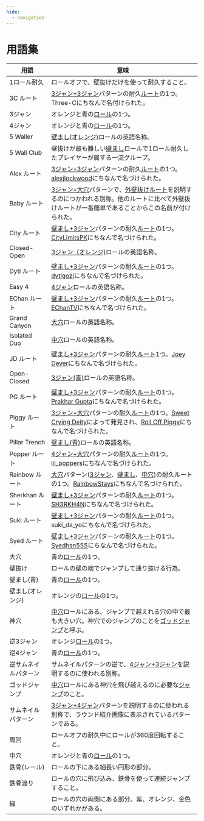```yaml
---
hide:
  - navigation
---
```


# 用語集

| 用語                        | 意味 |
| --------------------------- | ----------- |
| 1ロール耐久                  | ロールオフで、壁抜けだけを使って耐久すること。 |
| 3C ルート                   | [3ジャン+3ジャン](./variations/closed-open-open-closed.md)パターンの耐久[ルート](./variations/closed-open-open-closed.md#3c-ルート)の1つ。Three-Cにちなんで名付けられた。 |
| 3ジャン                     | オレンジと青の[ロール](./rolls/closed-open-open-closed.md)の1つ。 |
| 4ジャン                     | オレンジと青の[ロール](./rolls/easy-4.md)の1つ。 |
| 5 Waller                    | [壁まし(オレンジ)](./rolls/5-waller.md)ロールの英語名称。 |
| 5 Wall Club                 | 壁抜けが最も難しい[壁まし](./rolls/5-waller.md)ロールで1ロール耐久したプレイヤーが属する一流グループ。 |
| Alex ルート                 | [3ジャン+3ジャン](./variations/closed-open-open-closed.md)パターンの耐久[ルート](./variations/closed-open-open-closed.md#alex-ルート)の1つ。[alexjlockwood][alexjlockwood]にちなんで名づけられた。 |
| Baby ルート                 | [3ジャン+大穴](./variations/closed-open-grand-canyon.md)パターンで、[外壁抜けルート](./variations/closed-open-grand-canyon.md#外壁抜けルート)を説明するのにつかわれる別称。他のルートに比べて外壁抜けルートが一番簡単であることからこの名前が付けられた。 |
| City ルート                 | [壁まし+3ジャン](./variations/5-waller-open-closed.md)パターンの耐久[ルート](./variations/5-waller-open-closed.md#city-ルート)の1つ。[CityLimitsPK][CityLimitsPK]にちなんで名づけられた。 |
| Closed-Open                | [3ジャン（オレンジ)](./rolls/closed-open-open-closed.md)ロールの英語名称。 |
| Dytl ルート                 | [壁まし+3ジャン](./variations/5-waller-open-closed.md)パターンの耐久[ルート](./variations/5-waller-open-closed.md#dytl-ルート)の1つ。[dytlgozj][dytlgozj]にちなんで名づけられた。 |
| Easy 4                      | [4ジャン](./rolls/easy-4.md)ロールの英語名称。 |
| EChan ルート                | [壁まし+3ジャン](./variations/5-waller-open-closed.md)パターンの耐久[ルート](./variations/5-waller-open-closed.md#echan-ルート)の1つ。[EChanTV][EChanTV]にちなんで名づけられた。 |
| Grand Canyon                | [大穴](./rolls/grand-canyon.md)ロールの英語名称。 |
| Isolated Duo                | [中穴](./rolls/isolated-duo.md)ロールの英語名称。 |
| JD ルート                   | [壁まし+3ジャン](./variations/5-waller-open-closed.md)パターンの耐久[ルート](./variations/5-waller-open-closed.md#dytl-ルート)1つ。[Joey Dever][JD]にちなんで名づけられた。 |
| Open-Closed                 | [3ジャン(青)](./rolls/closed-open-open-closed.md)ロールの英語名称。 |
| PG ルート                   | [壁まし+3ジャン](./variations/5-waller-open-closed.md)パターンの耐久[ルート](./variations/closed-open-open-closed.md#pg-ルート)の1つ。[Prakhar Gupta][PG]にちなんで名づけられた。 |
| Piggy ルート                | [3ジャン+大穴](./variations/closed-open-grand-canyon.md)パターンの耐久[ルート](./variations/closed-open-grand-canyon.md#piggyルート)の1つ。[Sweet Crying Deity][SweetCryingDeity]によって発見され、[Roll Off Piggy][RollOffPiggy]にちなんで名づけられた。 |
| Pillar Trench               | [壁まし(青)](./rolls/pillar-trench.md)ロールの英語名称。 |
| Popper ルート               | [4ジャン+大穴](./variations/easy-4-grand-canyon.md)パターンの耐久[ルート](./variations/easy-4-grand-canyon.md#popper-ルート)の1つ。[lil_poppers][lil_poppers]にちなんで名づけられた。 |
| Rainbow ルート              | [大穴](./rolls/grand-canyon.md)パターン([3ジャン](./variations/closed-open-grand-canyon.md#rainbow-ルート)、[壁まし](./variations/5-waller-grand-canyon.md#rainbow-ルート)、[中穴](./variations/isolated-duo-grand-canyon.md#rainbow-ルート))の耐久ルートの1つ。[RainbowStays][RainbowStays]にちなんで名づけられた。 |
| Sherkhan ルート             | [壁まし+3ジャン](./variations/5-waller-open-closed.md)パターンの耐久[ルート](./variations/5-waller-open-closed.md#sherkhan-ルート)の1つ。[SH3RKH4N][SH3RKH4N]にちなんで名づけられた。 |
| Suki ルート                 | [壁まし+3ジャン](./variations/5-waller-open-closed.md)パターンの耐久[ルート](./variations/5-waller-open-closed.md#suki-ルート)の1つ。suki_da_yoにちなんで名づけられた。 |
| Syed ルート                 | [壁まし+3ジャン](./variations/5-waller-open-closed.md)パターンの耐久[ルート](./variations/5-waller-open-closed.md#syed-ルート)の1つ。[Syedhsn555][Syed]にちなんで名づけられた。 |
| 大穴                        | 青の[ロール](./rolls/grand-canyon.md)の1つ。 |
| 壁抜け                      | ロールの壁の端でジャンプして通り抜ける行為。 |
| 壁まし(青)                  | 青の[ロール](./rolls/pillar-trench.md)の1つ。 |
| 壁まし(オレンジ)             | オレンジの[ロール](./rolls/5-waller.md)の1つ。 |
| 神穴                        | [中穴](./rolls/isolated-duo.md)ロールにある、ジャンプで越えれる穴の中で最も大きい穴。神穴でのジャンプのことを[ゴッドジャンプ](./advanced/isolated-duo-god-jumps.md)と呼ぶ。 |
| 逆3ジャン                   | オレンジ[ロール](./rolls/closed-open-open-closed.md)の1つ。 |
| 逆4ジャン                   | 青の[ロール](./rolls/easy-4.md)の1つ。 |
| 逆サムネイルパターン         | サムネイルパターンの逆で、[4ジャン+3ジャン](./variations/easy-4-open-closed.md)を説明するのに使われる別称。 |
| ゴッドジャンプ               | [中穴](./rolls/isolated-duo.md)ロールにある神穴を飛び越えるのに必要な[ジャンプ](./advanced/isolated-duo-god-jumps.md)のこと。 |
| サムネイルパターン           | [3ジャン+4ジャン](./variations/closed-open-easy-4.md)パターンを説明するのに使われる別称で、ラウンド紹介画像に表示されているパターンである。 |
| 周回                        | ロールオフの耐久中にロールが360度回転すること。 |
| 中穴                        | オレンジと青の[ロール](./rolls/isolated-duo.md)の1つ。 |
| 鉄骨(レール)                 | ロールの下にある細長い円形の部分。 |
| 鉄骨渡り                     | ロールの穴に飛び込み、鉄骨を使って連続ジャンプすること。 |
| 縁                          | ロールの穴の両側にある部分。紫、オレンジ、金色のいずれかがある。 |

[alexjlockwood]: <https://www.twitch.tv/alexjlockwood> "alexjlockwood's Twitch"
[CityLimitsPK]: <https://www.twitch.tv/citylimitspk> "CityLimitsPK's Twitch"
[EChanTV]: <https://www.youtube.com/user/hellomotto39> "EChan's YouTube"
[JD]: <https://www.twitch.tv/jdever449> "JD's Twitch"
[lil_poppers]: <https://www.twitch.tv/williamschiv> "lil_poppers' Twitch"
[SweetCryingDeity]: <https://space.bilibili.com/394453214> "SweetCryingDeity's Bilibili"
[RollOffPiggy]: <https://space.bilibili.com/476949409> "Roll Off Piggy's Bilibili"
[PG]: <https://www.twitch.tv/prakhar10gupta> "PG's Twitch"
[RainbowStays]: <https://space.bilibili.com/4650641> "Rainbow's BiliBili"
[SH3RKH4N]: <https://www.twitch.tv/sh3rkh4ntv> "SH3RKH4N's Twitch"
[Syed]: <https://www.youtube.com/channel/UCZXTEu6Qa8WDR4IeAyunaig> "Syed's YouTube"
[dytlgozj]: <https://www.twitch.tv/dytlgozj> "dytlgozj's Twitch"
